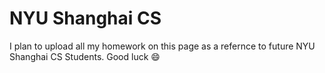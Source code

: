 # NYU Shanghai CS
I plan to upload all my homework on this page as a refernce to future NYU Shanghai CS Students. Good luck :smile:
